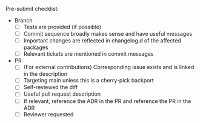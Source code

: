 <!--
Here are some checklists you may like to use. Use your judgement.

This is just a checklist, all the normative suggestions are covered in more detail in CONTRIBUTING.
-->
Pre-submit checklist:
- Branch
    - [ ] Tests are provided (if possible)
    - [ ] Commit sequence broadly makes sense and have useful messages
    - [ ] Important changes are reflected in changelog.d of the affected packages
    - [ ] Relevant tickets are mentioned in commit messages
- PR
    - [ ] (For external contributions) Corresponding issue exists and is linked in the description
    - [ ] Targeting main unless this is a cherry-pick backport
    - [ ] Self-reviewed the diff
    - [ ] Useful pull request description
    - [ ] If relevant, reference the ADR in the PR and reference the PR in the ADR
    - [ ] Reviewer requested
